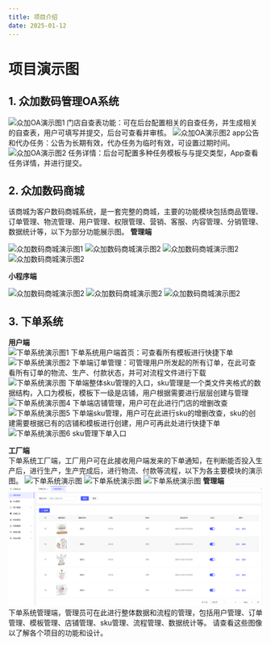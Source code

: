 ```yaml
---
title: 项目介绍
date: 2025-01-12
---
```




# 项目演示图



## 1. 众加数码管理OA系统



![众加OA演示图1](https://pic1.imgdb.cn/item/6799d5dad0e0a243d4f8705c.jpg)
门店自查表功能：可在后台配置相关的自查任务，并生成相关的自查表，用户可填写并提交，后台可查看并审核。
![众加OA演示图2](https://pic1.imgdb.cn/item/6799d5dad0e0a243d4f8705e.jpg)
app公告和代办任务：公告为长期有效，代办任务为临时有效，可设置过期时间。
![众加OA演示图2](https://pic1.imgdb.cn/item/6799d5dbd0e0a243d4f8705f.jpg)
任务详情：后台可配置多种任务模板与与提交类型，App查看任务详情，并进行提交。

## 2. 众加数码商城


该商城为客户数码商城系统，是一套完整的商城，主要的功能模块包括商品管理、订单管理、物流管理、用户管理、权限管理、营销、客服、内容管理、分销管理、数据统计等，以下为部分功能展示图。
**管理端**  

![众加数码商城演示图1](https://pic1.imgdb.cn/item/6799d5a9d0e0a243d4f8704b.png)
![众加数码商城演示图2](https://pic1.imgdb.cn/item/6799d5a9d0e0a243d4f8704a.png)
![众加数码商城演示图2](https://pic1.imgdb.cn/item/6799d5b4d0e0a243d4f8704e.png)
![众加数码商城演示图2](https://pic1.imgdb.cn/item/6799d5b4d0e0a243d4f8704f.png)

**小程序端**

![众加数码商城演示图2](https://pic1.imgdb.cn/item/6799d5d9d0e0a243d4f8705a.jpg)
![众加数码商城演示图2](https://pic1.imgdb.cn/item/6799d5c5d0e0a243d4f87057.jpg)
![众加数码商城演示图2](https://pic1.imgdb.cn/item/6799d5dad0e0a243d4f8705b.jpg)

## 3. 下单系统

**用户端**  
![下单系统演示图1](https://pic1.imgdb.cn/item/6799d5b5d0e0a243d4f87050.png)
下单系统用户端首页：可查看所有模板进行快捷下单
![下单系统演示图2](https://pic1.imgdb.cn/item/6799d5b5d0e0a243d4f87051.png)
下单端订单管理：可管理用户所发起的所有订单，在此可查看所有订单的物流、生产、付款状态，并可对流程文件进行下载
![下单系统演示图](https://pic1.imgdb.cn/item/6799d5c4d0e0a243d4f87055.png)
下单端整体sku管理的入口，sku管理是一个类文件夹格式的数据结构，入口为模板，模板下一级是店铺，用户根据需要进行层层创建与管理
![下单系统演示图4](https://pic1.imgdb.cn/item/6799d5c4d0e0a243d4f87054.png)
下单端店铺管理，用户可在此进行门店的增删改查
![下单系统演示图5](https://pic1.imgdb.cn/item/6799d5c3d0e0a243d4f87053.png)
下单端sku管理，用户可在此进行sku的增删改查，sku的创建需要根据已有的店铺和模板进行创建，用户可再此处进行快捷下单
![下单系统演示图6](https://pic1.imgdb.cn/item/6799d5b5d0e0a243d4f87052.png)
sku管理下单入口

**工厂端**  
下单系统工厂端，工厂用户可在此接收用户端发来的下单通知，在判断能否投入生产后，进行生产，生产完成后，进行物流、付款等流程，以下为各主要模块的演示图。
![下单系统演示图](https://pic1.imgdb.cn/item/6799d5a8d0e0a243d4f87048.png)
![下单系统演示图](https://pic1.imgdb.cn/item/6799d5a8d0e0a243d4f87047.png)
![下单系统演示图](https://pic1.imgdb.cn/item/6799d5a9d0e0a243d4f87049.png)
**管理端**  
![下单系统管理端演示](./image/下单系统管理端.png)
下单系统管理端，管理员可在此进行整体数据和流程的管理，包括用户管理、订单管理、模板管理、店铺管理、sku管理、流程管理、数据统计等。
请查看这些图像以了解各个项目的功能和设计。




